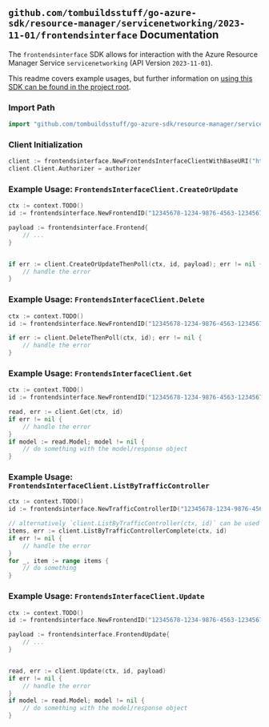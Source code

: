 
## `github.com/tombuildsstuff/go-azure-sdk/resource-manager/servicenetworking/2023-11-01/frontendsinterface` Documentation

The `frontendsinterface` SDK allows for interaction with the Azure Resource Manager Service `servicenetworking` (API Version `2023-11-01`).

This readme covers example usages, but further information on [using this SDK can be found in the project root](https://github.com/tombuildsstuff/go-azure-sdk/tree/main/docs).

### Import Path

```go
import "github.com/tombuildsstuff/go-azure-sdk/resource-manager/servicenetworking/2023-11-01/frontendsinterface"
```


### Client Initialization

```go
client := frontendsinterface.NewFrontendsInterfaceClientWithBaseURI("https://management.azure.com")
client.Client.Authorizer = authorizer
```


### Example Usage: `FrontendsInterfaceClient.CreateOrUpdate`

```go
ctx := context.TODO()
id := frontendsinterface.NewFrontendID("12345678-1234-9876-4563-123456789012", "example-resource-group", "trafficControllerValue", "frontendValue")

payload := frontendsinterface.Frontend{
	// ...
}


if err := client.CreateOrUpdateThenPoll(ctx, id, payload); err != nil {
	// handle the error
}
```


### Example Usage: `FrontendsInterfaceClient.Delete`

```go
ctx := context.TODO()
id := frontendsinterface.NewFrontendID("12345678-1234-9876-4563-123456789012", "example-resource-group", "trafficControllerValue", "frontendValue")

if err := client.DeleteThenPoll(ctx, id); err != nil {
	// handle the error
}
```


### Example Usage: `FrontendsInterfaceClient.Get`

```go
ctx := context.TODO()
id := frontendsinterface.NewFrontendID("12345678-1234-9876-4563-123456789012", "example-resource-group", "trafficControllerValue", "frontendValue")

read, err := client.Get(ctx, id)
if err != nil {
	// handle the error
}
if model := read.Model; model != nil {
	// do something with the model/response object
}
```


### Example Usage: `FrontendsInterfaceClient.ListByTrafficController`

```go
ctx := context.TODO()
id := frontendsinterface.NewTrafficControllerID("12345678-1234-9876-4563-123456789012", "example-resource-group", "trafficControllerValue")

// alternatively `client.ListByTrafficController(ctx, id)` can be used to do batched pagination
items, err := client.ListByTrafficControllerComplete(ctx, id)
if err != nil {
	// handle the error
}
for _, item := range items {
	// do something
}
```


### Example Usage: `FrontendsInterfaceClient.Update`

```go
ctx := context.TODO()
id := frontendsinterface.NewFrontendID("12345678-1234-9876-4563-123456789012", "example-resource-group", "trafficControllerValue", "frontendValue")

payload := frontendsinterface.FrontendUpdate{
	// ...
}


read, err := client.Update(ctx, id, payload)
if err != nil {
	// handle the error
}
if model := read.Model; model != nil {
	// do something with the model/response object
}
```
